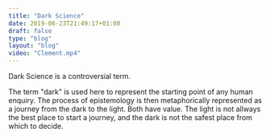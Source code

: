 ```yaml
---
title: "Dark Science"
date: 2019-06-23T21:49:17+01:00
draft: false
type: "blog"
layout: "blog"
video: "Clement.mp4"
---
```

Dark Science is a controversial term.

The term "dark" is used here to represent the starting point of any human enquiry. The process of epistemology is then metaphorically represented as a journey from the dark to the light. Both have value. The light is not allways the best place to start a journey, and the dark is not the safest place from which to decide.
